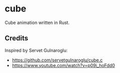 # cube
Cube animation written in Rust.

## Credits
Inspired by Servet Gulnaroglu:
* https://github.com/servetgulnaroglu/cube.c
* https://www.youtube.com/watch?v=p09i_hoFdd0